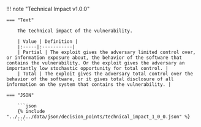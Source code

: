 <!-- This content is autogenerated by doctools.py. Do not Edit. -->
!!! note "Technical Impact v1.0.0"

    === "Text" 
    
        The technical impact of the vulnerability.

        | Value | Definition |
        |:-----|:-----------|
        | Partial | The exploit gives the adversary limited control over, or information exposure about, the behavior of the software that contains the vulnerability. Or the exploit gives the adversary an importantly low stochastic opportunity for total control. |
        | Total | The exploit gives the adversary total control over the behavior of the software, or it gives total disclosure of all information on the system that contains the vulnerability. |
        
    === "JSON"
    
        ```json
        {% include "../../../data/json/decision_points/technical_impact_1_0_0.json" %}
        ```
